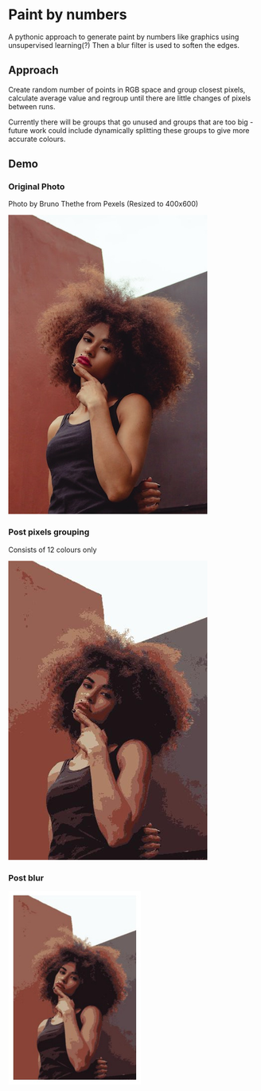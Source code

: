 # Paint by numbers
A pythonic approach to generate paint by numbers like graphics using unsupervised learning(?)
Then a blur filter is used to soften the edges.

## Approach
Create random number of points in RGB space and group closest pixels, calculate average value and regroup until there are little changes of pixels between runs.

Currently there will be groups that go unused and groups that are too big - future work could include dynamically splitting these groups to give more accurate colours.

## Demo
### Original Photo
Photo by Bruno Thethe from Pexels (Resized to 400x600)

![Original](examples/bruno.jpg)


### Post pixels grouping

Consists of 12 colours only 

![Post pixels grouping](examples/output/paint_bruno.jpg)

### Post blur

![Post blur](examples/output/paint_bruno_blur.jpg)